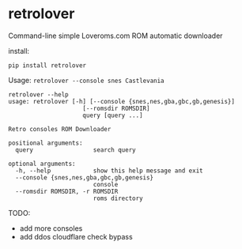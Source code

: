# retrolover
Command-line simple Loveroms.com ROM automatic downloader

install:

`pip install retrolover`

Usage:
`retrolover --console snes Castlevania`


```
retrolover --help                                                   
usage: retrolover [-h] [--console {snes,nes,gba,gbc,gb,genesis}]
                     [--romsdir ROMSDIR]
                     query [query ...]

Retro consoles ROM Downloader

positional arguments:
  query                 search query

optional arguments:
  -h, --help            show this help message and exit
  --console {snes,nes,gba,gbc,gb,genesis}
                        console
  --romsdir ROMSDIR, -r ROMSDIR
                        roms directory
```

TODO:
- add more consoles
- add ddos cloudflare check bypass
